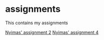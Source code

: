 # assignments
This contains my assignments

[Nyimas' assignment 2](https://github.com/nyimasf/assignments/blob/master/Assignment_week_2.ipynb)
[Nyimas' assignment 4](https://github.com/nyimasf/assignments/blob/master/Assignment_week_4.ipynb)

